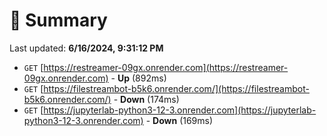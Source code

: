 # 📖 Summary
Last updated: **6/16/2024, 9:31:12 PM**

- `GET` [https://restreamer-09gx.onrender.com](https://restreamer-09gx.onrender.com) - **Up** (892ms)
- `GET` [https://filestreambot-b5k6.onrender.com/](https://filestreambot-b5k6.onrender.com/) - **Down** (174ms)
- `GET` [https://jupyterlab-python3-12-3.onrender.com](https://jupyterlab-python3-12-3.onrender.com) - **Down** (169ms)
